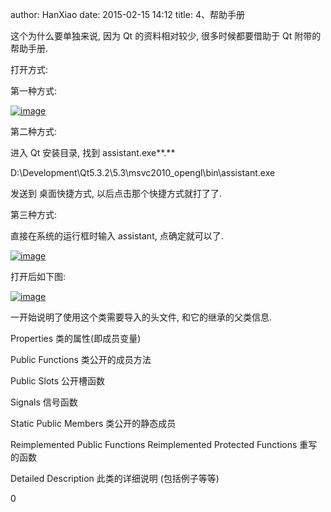 author: HanXiao
date: 2015-02-15 14:12
title: 4、帮助手册

这个为什么要单独来说, 因为 Qt 的资料相对较少, 很多时候都要借助于 Qt 附带的帮助手册.

打开方式:

第一种方式:

[![image](http://www.smallcpp.cn/wp-content/uploads/2015/02/image_thumb22.png)](http://www.smallcpp.cn/wp-content/uploads/2015/02/image22.png)

第二种方式:

进入 Qt 安装目录, 找到 assistant.exe**.**

D:\Development\Qt5.3.2\5.3\msvc2010_opengl\bin\assistant.exe

发送到 桌面快捷方式, 以后点击那个快捷方式就打了了.

第三种方式:

直接在系统的运行框时输入 assistant, 点确定就可以了.

[![image](http://www.smallcpp.cn/wp-content/uploads/2015/02/image_thumb23.png)](http://www.smallcpp.cn/wp-content/uploads/2015/02/image23.png)

打开后如下图:

[![image](http://www.smallcpp.cn/wp-content/uploads/2015/02/image_thumb24.png)](http://www.smallcpp.cn/wp-content/uploads/2015/02/image24.png)

一开始说明了使用这个类需要导入的头文件, 和它的继承的父类信息.

Properties
类的属性(即成员变量)

Public Functions
类公开的成员方法

Public Slots
公开槽函数

Signals
信号函数

Static Public Members
类公开的静态成员

Reimplemented Public Functions
Reimplemented Protected Functions
重写的函数

Detailed Description
此类的详细说明 (包括例子等等)

0
